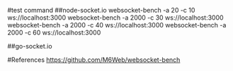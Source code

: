 #test command
##node-socket.io
websocket-bench -a 20 -c 10 ws://localhost:3000
websocket-bench -a 2000 -c 30 ws://localhost:3000
websocket-bench -a 2000 -c 40 ws://localhost:3000
websocket-bench -a 2000 -c 60 ws://localhost:3000

##go-socket.io




 
#References
https://github.com/M6Web/websocket-bench